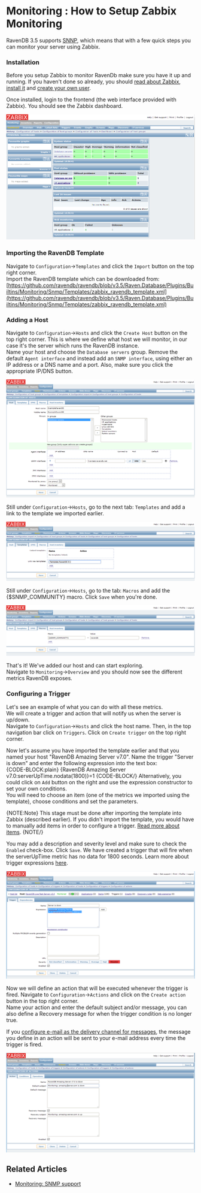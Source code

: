 ﻿# Monitoring : How to Setup Zabbix Monitoring

RavenDB 3.5 supports [SNNP](./snmp), which means that with a few quick steps you can monitor your server using Zabbix.

### Installation

Before you setup Zabbix to monitor RavenDb make sure you have it up and running. If you haven't done so already, 
you should [read about Zabbix](https://www.zabbix.com/documentation/3.0/start), 
[install it](https://www.zabbix.com/documentation/3.0/manual/installation/getting_zabbix) 
and [create your own user](https://www.zabbix.com/documentation/3.0/manual/quickstart/login). 

Once installed, login to the frontend (the web interface provided with Zabbix). You should see the Zabbix dashboard.

![Figure 1. Monitoring : How to setup Zabbix monitoring: Dashboard](images/monitoring-zabbix-dashboard.PNG) 

### Importing the RavenDB Template

Navigate to `Configuration`->`Templates` and click the `Import` button on the top right corner.   
Import the RavenDB template which can be downloaded from:   
[https://github.com/ravendb/ravendb/blob/v3.5/Raven.Database/Plugins/Builtins/Monitoring/Snmp/Templates/zabbix_ravendb_template.xml](https://github.com/ravendb/ravendb/blob/v3.5/Raven.Database/Plugins/Builtins/Monitoring/Snmp/Templates/zabbix_ravendb_template.xml)

### Adding a Host

Navigate to `Configuration`->`Hosts` and click the `Create Host` button on the top right corner.
This is where we define what host we will monitor, in our case it's the server which runs the RavenDB instance.   
Name your host and choose the `Database servers` group.
Remove the default `Agent interface` and instead add an `SNMP interface`, using either an IP address or a DNS name and a port. 
Also, make sure you click the appropriate IP/DNS button.    

![Figure 2. Monitoring : How to setup Zabbix monitoring: Add host](images/monitoring-zabbix-add-host.PNG) 

Still under `Configuration`->`Hosts`, go to the next tab: `Templates` and add a link to the template we imported earlier.
 
![Figure 3. Monitoring : How to setup Zabbix monitoring: Link to template](images/monitoring-zabbix-link-template.PNG) 

Still under `Configuration`->`Hosts`, go to the tab: `Macros` and add the {$SNMP_COMMUNITY} macro. Click `Save` when you're done.

![Figure 4. Monitoring : How to setup Zabbix monitoring: Community macro](images/monitoring-zabbix-cummunity-macro.PNG) 

That's it! We've added our host and can start exploring.    
Navigate to `Monitoring`->`Overview` and you should now see the different metrics RavenDB exposes.   

### Configuring a Trigger

Let's see an example of what you can do with all these metrics.   
We will create a trigger and action that will notify us when the server is up/down.   
Navigate to `Configuration`->`Hosts` and click the host name. Then, in the top navigation bar click on `Triggers`.
Click on `Create trigger` on the top right corner.

Now let's assume you have imported the template earlier and that you named your host "RavenDB Amazing Server v7.0". 
Name the trigger "Server is down" and enter the following expression into the text box:   
{CODE-BLOCK:plain}
    {RavenDB Amazing Server v7.0:serverUpTime.nodata(1800)}=1
{CODE-BLOCK/}
Alternatively, you could click on `Add` button on the right and use the expression constructor to set your own conditions.   
You will need to choose an item (one of the metrics we imported using the template), choose conditions and set the parameters.  

{NOTE:Note}
This stage must be done after importing the template into Zabbix (described earlier). If you didn't import the template,
you would have to manually add items in order to configure a trigger. [Read more about items](https://www.zabbix.com/documentation/3.2/manual/config/items).
{NOTE/}

You may add a description and severity level and make sure to check the `Enabled` check-box. Click `Save`.
We have created a trigger that will fire when the serverUpTime metric has no data for 1800 seconds.
Learn more about trigger expressions [here](https://www.zabbix.com/documentation/3.0/manual/config/triggers/expression).

![Figure 5. Monitoring : How to setup Zabbix monitoring: Create trigger](images/monitoring-zabbix-create-trigger.PNG) 

Now we will define an action that will be executed whenever the trigger is fired.
Navigate to `Configuration`->`Actions` and click on the `Create action` button in the top right corner.   
Name your action and enter the default subject and/or message, you can also define a Recovery message for when the trigger condition is no longer true.

If you [configure e-mail as the delivery channel for messages](https://www.zabbix.com/documentation/3.0/manual/config/notifications/media/email), 
the message you define in an action will be sent to your e-mail address every time the trigger is fired. 

![Figure 6. Monitoring : How to setup Zabbix monitoring: Create action](images/monitoring-zabbix-create-action.PNG) 

## Related Articles

- [Monitoring: SNMP support](./snmp)
